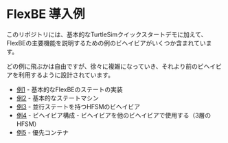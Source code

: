 # FlexBE 導入例

このリポジトリには、基本的なTurtleSimクイックスタートデモに加えて、FlexBEの主要機能を説明するための例のビヘイビアがいくつか含まれています。

どの例に飛ぶかは自由ですが、徐々に複雑になっていき、それより前のビヘイビアを利用するように設計されています。

* [例1](example1.md) - 基本的なFlexBEのステートの実装
* [例2](example2.md) - 基本的なステートマシン
* [例3](example3.md) - 並行ステートを持つHFSMのビヘイビア
* [例4](example4.md) - ビヘイビア構成 - ビヘイビアを他のビヘイビアで使用する（3層のHFSM）
* [例5](example5.md) - 優先コンテナ
